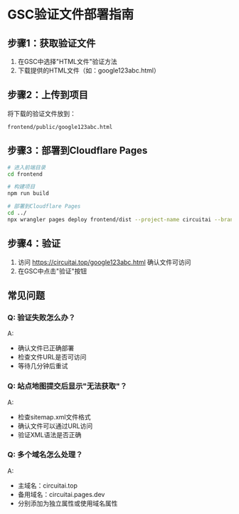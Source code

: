 # GSC验证文件部署指南

## 步骤1：获取验证文件
1. 在GSC中选择"HTML文件"验证方法
2. 下载提供的HTML文件（如：google123abc.html）

## 步骤2：上传到项目
将下载的验证文件放到：
```
frontend/public/google123abc.html
```

## 步骤3：部署到Cloudflare Pages
```bash
# 进入前端目录
cd frontend

# 构建项目
npm run build

# 部署到Cloudflare Pages
cd ../
npx wrangler pages deploy frontend/dist --project-name circuitai --branch main
```

## 步骤4：验证
1. 访问 https://circuitai.top/google123abc.html 确认文件可访问
2. 在GSC中点击"验证"按钮

## 常见问题

### Q: 验证失败怎么办？
A: 
- 确认文件已正确部署
- 检查文件URL是否可访问
- 等待几分钟后重试

### Q: 站点地图提交后显示"无法获取"？
A: 
- 检查sitemap.xml文件格式
- 确认文件可以通过URL访问
- 验证XML语法是否正确

### Q: 多个域名怎么处理？
A: 
- 主域名：circuitai.top
- 备用域名：circuitai.pages.dev
- 分别添加为独立属性或使用域名属性
